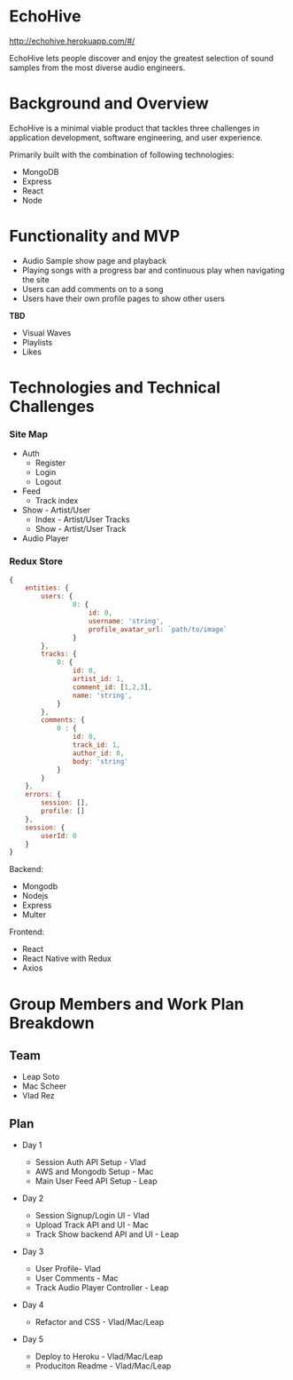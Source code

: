 # EchoHive 
http://echohive.herokuapp.com/#/

EchoHive lets people discover and enjoy the greatest selection of sound samples from the most diverse audio engineers. 

# Background and Overview

EchoHive is a minimal viable product that tackles three challenges in application development, software engineering, and user experience.

Primarily built with the combination of following technologies: 

+ MongoDB
+ Express
+ React
+ Node

# Functionality and MVP

+ Audio Sample show page and playback
+ Playing songs with a progress bar and continuous play when navigating the site
+ Users can add comments on to a song
+ Users have their own profile pages to show other users

**TBD**

+ Visual Waves
+ Playlists
+ Likes

# Technologies and Technical Challenges

### Site Map

+ Auth
    + Register
    + Login
    + Logout
+ Feed
    + Track index
+ Show - Artist/User
    + Index - Artist/User Tracks
    + Show - Artist/User Track
+ Audio Player

### Redux Store

```js
{
    entities: {
        users: { 
                0: {
                    id: 0,
                    username: 'string',
                    profile_avatar_url: `path/to/image`
                }
        },
        tracks: {
            0: {
                id: 0,
                artist_id: 1,
                comment_id: [1,2,3],
                name: 'string',
            }
        },
        comments: {
            0 : {
                id: 0,
                track_id: 1,
                author_id: 0,
                body: 'string'
            }
        }
    },
    errors: {
        session: [],
        profile: []
    },
    session: {
        userId: 0
    }
}
```

Backend: 

+ Mongodb
+ Nodejs
+ Express
+ Multer

Frontend:

+ React
+ React Native with Redux
+ Axios 

# Group Members and Work Plan Breakdown

## Team 

+ Leap Soto
+ Mac Scheer
+ Vlad Rez

## Plan

+ Day 1
    + Session Auth API Setup - Vlad
    + AWS and Mongodb Setup - Mac
    + Main User Feed API Setup - Leap

+ Day 2
   + Session Signup/Login UI - Vlad
   + Upload Track API and UI - Mac
   + Track Show backend API and UI - Leap

+ Day 3
    + User Profile- Vlad
    + User Comments - Mac
    + Track Audio Player Controller - Leap

+ Day 4
    + Refactor and CSS - Vlad/Mac/Leap

+ Day 5
    + Deploy to Heroku - Vlad/Mac/Leap
    + Produciton Readme - Vlad/Mac/Leap
